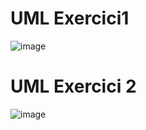 
# UML Exercici1
![image](https://github.com/MartiVilas/POO.02_Activitat06/assets/150129703/e17dc49b-ad97-41cd-a1f5-2b1d1c76f305)

# UML Exercici 2
![image](https://github.com/MartiVilas/POO.02_Activitat06/assets/150129703/35072e50-885e-49a7-a8ab-a6d1ccd96cb3)



